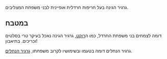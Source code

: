 גרגיר הגינה בעל חריפות חרדלית אופיינית לבני משפחת המצליבים. 

## במטבח

דומה לצמחים בני משפחת החרדל, כמו ה[רוקט](rocket), גרגיר הגינה נאכל בעיקר טרי בסלטים וכריכים. בתיאבון!

גרגיר הנחלים דומה בטעמו ובשימושיו לקרוב משפחתו, [גרגיר הנחלים](watercress).



